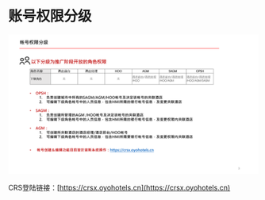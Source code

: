 # 账号权限分级

![&#x8D26;&#x53F7;&#x6743;&#x9650;&#x5206;&#x7EA7;](../../.gitbook/assets/image%20%2896%29.png)

CRS登陆链接：[https://crsx.oyohotels.cn](https://crsx.oyohotels.cn)  


